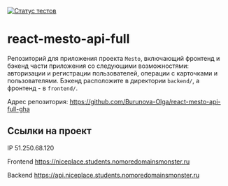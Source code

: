 [![Статус тестов](../../actions/workflows/tests.yml/badge.svg)](../../actions/workflows/tests.yml)

# react-mesto-api-full
Репозиторий для приложения проекта `Mesto`, включающий фронтенд и бэкенд части приложения со следующими возможностями: авторизации и регистрации пользователей, операции с карточками и пользователями. Бэкенд расположите в директории `backend/`, а фронтенд - в `frontend/`. 

Адрес репозитория: https://github.com/Burunova-Olga/react-mesto-api-full-gha

## Ссылки на проект

IP 51.250.68.120

Frontend https://niceplace.students.nomoredomainsmonster.ru

Backend https://api.niceplace.students.nomoredomainsmonster.ru
